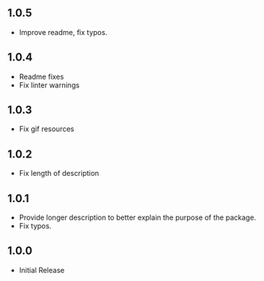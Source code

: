 ## 1.0.5

* Improve readme, fix typos.

## 1.0.4

* Readme fixes
* Fix linter warnings

## 1.0.3

* Fix gif resources

## 1.0.2

* Fix length of description

## 1.0.1

* Provide longer description to better explain the purpose of the package.
* Fix typos.

## 1.0.0

* Initial Release

